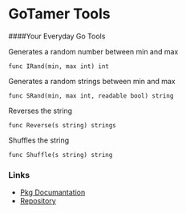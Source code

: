 GoTamer Tools
=============

####Your Everyday Go Tools


Generates a random number between min and max   

	func IRand(min, max int) int


Generates a random strings between min and max   

	func SRand(min, max int, readable bool) string


Reverses the string

	func Reverse(s string) strings


Shuffles the string

	func Shuffle(s string) string

### Links
 * [Pkg Documantation](http://go.pkgdoc.org/bitbucket.org/gotamer/tools "GoTamer Pkg Documentation")
 * [Repository](https://bitbucket.org/gotamer/tools "GoTamer Tools Repository")


